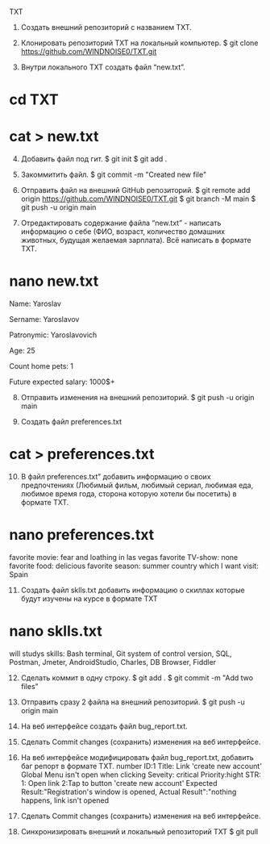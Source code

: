 TXT
 
 1. Создать внешний репозиторий c названием TXT.

 2. Клонировать репозиторий TXT на локальный компьютер.
 $ git clone https://github.com/WINDNOISE0/TXT.git

 3. Внутри локального TXT создать файл “new.txt”.
 # cd TXT
 # cat > new.txt

 4. Добавить файл под гит.
 $ git init
 $ git add .

 5. Закоммитить файл.
 $ git commit -m "Created new file"

 6. Отправить файл на внешний GitHub репозиторий.
 $ git remote add origin https://github.com/WINDNOISE0/TXT.git
 $ git branch -M main
 $ git push -u origin main

 7. Отредактировать содержание файла “new.txt” - написать информацию о себе (ФИО, возраст, количество домашних животных, будущая желаемая зарплата). Всё написать в формате TXT.
 # nano new.txt
 Name: Yaroslav

 Sername: Yaroslavov

 Patronymic: Yaroslavovich

 Age: 25

 Count home pets: 1

 Future expected salary: 1000$+


 8. Отправить изменения на внешний репозиторий.
 $ git push -u origin main

 9. Создать файл preferences.txt
 # cat > preferences.txt

 10. В файл preferences.txt” добавить информацию о своих предпочтениях (Любимый фильм, любимый сериал, любимая еда, любимое время года, сторона которую хотели бы посетить) в формате TXT.
 # nano preferences.txt
 favorite movie: fear and loathing in las vegas
 favorite TV-show: none
 favorite food: delicious
 favorite season: summer
 country which I want visit: Spain

 11. Создать файл sklls.txt добавить информацию о скиллах которые будут изучены на курсе в формате TXT
 # nano sklls.txt
 will studys skills: Bash terminal, Git system of control version, SQL, Postman, Jmeter, AndroidStudio, Charles, DB  Browser, Fiddler

 12. Сделать коммит в одну строку.
 $ git add .
 $ git commit -m "Add two files"

 13. Отправить сразу 2 файла на внешний репозиторий.
 $ git push -u origin main

 14. На веб интерфейсе создать файл bug_report.txt.

 15. Сделать Commit changes (сохранить) изменения на веб интерфейсе.

 16. На веб интерфейсе модифицировать файл bug_report.txt, добавить баг репорт в формате TXT.
 number ID:1
 Title: Link 'create new account' Global Menu isn't open when clicking
 Seveity: critical
 Priority:hight
 STR:
   1: Open link
   2:Tap to button 'create new account'
  Expected Result:"Registration's window is opened,
  Actual Result":"nothing happens, link isn't opened

 17. Сделать Commit changes (сохранить) изменения на веб интерфейсе.

 18. Синхронизировать внешний и локальный репозиторий TXT
 $ git pull
 
